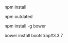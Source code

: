 npm install
<!-- 根据package.json进行npm依赖包的安装 -->

npm outdated
<!-- 检查包的版本 -->

npm install -g bower
<!-- 最新版的bootstrap 4跟廖老师写好的html好像有点不兼容，显示有问题。可以用bower安装对应版本bootstrap 3.3.7 -->

bower install bootstrap#3.3.7
<!-- bower是一个css/js/fonts这些东西的包管理器 -->